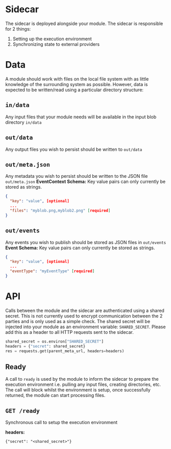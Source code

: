 # Sidecar
The sidecar is deployed alongside your module. The sidecar is responsible for 2 things:

1. Setting up the execution environment
2. Synchronizing state to external providers

# Data
A module should work with files on the local file system with as little knowledge of the surrounding system as possible.
However, data is expected to be written/read using a particular directory structure:

## `in/data`
Any input files that your module needs will be available in the input blob directory `in/data`

## `out/data`
Any output files you wish to persist should be written to `out/data`

## `out/meta.json`
Any metadata you wish to persist should be written to the JSON file `out/meta.json`
**EventContext Schema:**
Key value pairs can only currently be stored as strings.
```json
{
  "key": "value", [optional]
  ...
  "files": "myblob.png,myblob2.png" [required]
}
```

## `out/events`
Any events you wish to publish should be stored as JSON files in `out/events`
**Event Schema:**
Key value pairs can only currently be stored as strings.
```json
{
  "key": "value", [optional]
  ...
  "eventType": "myEventType" [required]
}
```

# API
Calls between the module and the sidecar are authenticated using a shared secret.
This is not currently used to encrypt communication between the 2 parties and is only used as a simple check.
The shared secret will be injected into your module as an environment variable: `SHARED_SECRET`.
Please add this as a header to all HTTP requests sent to the sidecar.

```python
shared_secret = os.environ["SHARED_SECRET"]
headers = {"secret": shared_secret}
res = requests.get(parent_meta_url, headers=headers)
```

## Ready
A call to `ready` is used by the module to inform the sidecar to prepare the execution environment i.e. pulling any input files, creating directories, etc.
The call will block whilst the environment is setup, once successfully returned, the module can start processing files.

## `GET /ready`
Synchronous call to setup the execution environment

**headers:**

`{"secret": "<shared_secret>"}`

